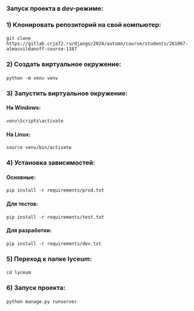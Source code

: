 ### Запуск проекта в dev-режиме:
### 1) Клонировать репозиторий на свой компьютер:
#### <command>
    git clone https://gitlab.crja72.ru/django/2024/autumn/course/students/261067-almasvildanoff-course-1187
#### </command>

### 2) Создать виртуальное окружение:

#### <command>
    python -m venv venv 
#### </command>

### 3) Запустить виртуальное окружение:

#### На Windows:
#### <command>
    venv\Scripts\activate
#### </command>

#### На Linux:
#### <command>
    source venv/bin/activate
#### </command>

### 4) Установка зависимостей:

#### Основные:
#### <command>
    pip install -r requirements/prod.txt
#### </command>

#### Для тестов:
#### <command>
    pip install -r requirements/test.txt
#### </command>

#### Для разработки:
#### <command>
    pip install -r requirements/dev.txt
#### </command>

### 5) Переход к папке lyceum:
#### <command>
    cd lyceum
#### </command>

### 6) Запуск проекта:
#### <command>
    python manage.py runserver
#### </command>
